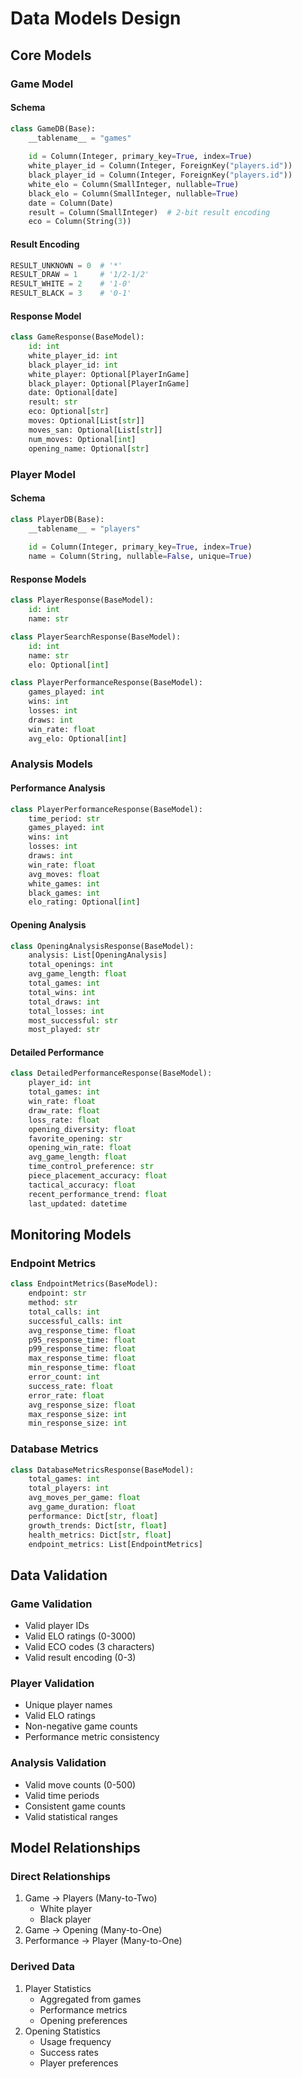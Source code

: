 # Data Models Design

## Core Models

### Game Model

#### Schema
```python
class GameDB(Base):
    __tablename__ = "games"
    
    id = Column(Integer, primary_key=True, index=True)
    white_player_id = Column(Integer, ForeignKey("players.id"))
    black_player_id = Column(Integer, ForeignKey("players.id"))
    white_elo = Column(SmallInteger, nullable=True)
    black_elo = Column(SmallInteger, nullable=True)
    date = Column(Date)
    result = Column(SmallInteger)  # 2-bit result encoding
    eco = Column(String(3))
```

#### Result Encoding
```python
RESULT_UNKNOWN = 0  # '*'
RESULT_DRAW = 1     # '1/2-1/2'
RESULT_WHITE = 2    # '1-0'
RESULT_BLACK = 3    # '0-1'
```

#### Response Model
```python
class GameResponse(BaseModel):
    id: int
    white_player_id: int
    black_player_id: int
    white_player: Optional[PlayerInGame]
    black_player: Optional[PlayerInGame]
    date: Optional[date]
    result: str
    eco: Optional[str]
    moves: Optional[List[str]]
    moves_san: Optional[List[str]]
    num_moves: Optional[int]
    opening_name: Optional[str]
```

### Player Model

#### Schema
```python
class PlayerDB(Base):
    __tablename__ = "players"
    
    id = Column(Integer, primary_key=True, index=True)
    name = Column(String, nullable=False, unique=True)
```

#### Response Models
```python
class PlayerResponse(BaseModel):
    id: int
    name: str

class PlayerSearchResponse(BaseModel):
    id: int
    name: str
    elo: Optional[int]

class PlayerPerformanceResponse(BaseModel):
    games_played: int
    wins: int
    losses: int
    draws: int
    win_rate: float
    avg_elo: Optional[int]
```

### Analysis Models

#### Performance Analysis
```python
class PlayerPerformanceResponse(BaseModel):
    time_period: str
    games_played: int
    wins: int
    losses: int
    draws: int
    win_rate: float
    avg_moves: float
    white_games: int
    black_games: int
    elo_rating: Optional[int]
```

#### Opening Analysis
```python
class OpeningAnalysisResponse(BaseModel):
    analysis: List[OpeningAnalysis]
    total_openings: int
    avg_game_length: float
    total_games: int
    total_wins: int
    total_draws: int
    total_losses: int
    most_successful: str
    most_played: str
```

#### Detailed Performance
```python
class DetailedPerformanceResponse(BaseModel):
    player_id: int
    total_games: int
    win_rate: float
    draw_rate: float
    loss_rate: float
    opening_diversity: float
    favorite_opening: str
    opening_win_rate: float
    avg_game_length: float
    time_control_preference: str
    piece_placement_accuracy: float
    tactical_accuracy: float
    recent_performance_trend: float
    last_updated: datetime
```

## Monitoring Models

### Endpoint Metrics
```python
class EndpointMetrics(BaseModel):
    endpoint: str
    method: str
    total_calls: int
    successful_calls: int
    avg_response_time: float
    p95_response_time: float
    p99_response_time: float
    max_response_time: float
    min_response_time: float
    error_count: int
    success_rate: float
    error_rate: float
    avg_response_size: float
    max_response_size: int
    min_response_size: int
```

### Database Metrics
```python
class DatabaseMetricsResponse(BaseModel):
    total_games: int
    total_players: int
    avg_moves_per_game: float
    avg_game_duration: float
    performance: Dict[str, float]
    growth_trends: Dict[str, float]
    health_metrics: Dict[str, float]
    endpoint_metrics: List[EndpointMetrics]
```

## Data Validation

### Game Validation
- Valid player IDs
- Valid ELO ratings (0-3000)
- Valid ECO codes (3 characters)
- Valid result encoding (0-3)

### Player Validation
- Unique player names
- Valid ELO ratings
- Non-negative game counts
- Performance metric consistency

### Analysis Validation
- Valid move counts (0-500)
- Valid time periods
- Consistent game counts
- Valid statistical ranges

## Model Relationships

### Direct Relationships
1. Game -> Players (Many-to-Two)
   - White player
   - Black player
2. Game -> Opening (Many-to-One)
3. Performance -> Player (Many-to-One)

### Derived Data
1. Player Statistics
   - Aggregated from games
   - Performance metrics
   - Opening preferences
2. Opening Statistics
   - Usage frequency
   - Success rates
   - Player preferences
